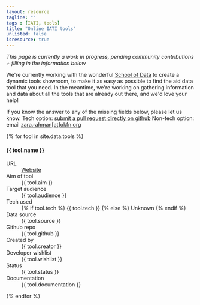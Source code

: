 ```yaml
---
layout: resource
tagline: ""
tags : [IATI, tools]
title: "Online IATI tools"
unlisted: false
isresource: true
---
```


*This page is currently a work in progress, pending community contributions + filling in the information below*

We're currently working with the wonderful [School of Data](http://schoolofdata.org) to create a dynamic tools showroom, to make it as easy as possible to find the aid data tool that you need. In the meantime, we're working on gathering information and data about all the tools that are already out there, and we'd love your help! 

If you know the answer to any of the missing fields below, please let us know.
Tech option: [submit a pull request directly on github](https://github.com/zararah/opendevtoolkit/blob/gh-pages/resources/online-iati-tools.md)
Non-tech option: email [zara.rahman[at]okfn.org](mailto:zara.rahman@okfn.org)

{% for tool in site.data.tools %}
<h4>{{ tool.name }}</h4>
<dl class="dl-horizontal">
 <dt>URL</dt>
  <dd>
  	<a href="{{ tool.url }}">Website</a>
  </dd>	
	<dt>Aim of tool</dt>
	<dd>{{ tool.aim }}</dd>
	<dt>Target audience</dt>
	<dd>{{ tool.audience }}</dd>  
	<dt>Tech used</dt>		
	<dd>
		{% if tool.tech %}
			{{ tool.tech }}
		{% else %}
			<span class="txt-muted">Unknown</span>
		{% endif %}
	</dd>
	<dt>Data source</dt>
	<dd>{{ tool.source }}</dd>
	<dt>Github repo</dt> 
	<dd>{{ tool.github }}</dd>
	<dt>Created by</dt>
	<dd>{{ tool.creator }}</dd>
	<dt>Developer wishlist</dt>
	<dd>{{ tool.wishlist }}</dd>
	<dt>Status</dt>
	<dd>{{ tool.status }}</dd>
	<dt>Documentation</dt>
	<dd>{{ tool.documentation }}</dd>
</dl>
{% endfor %}

